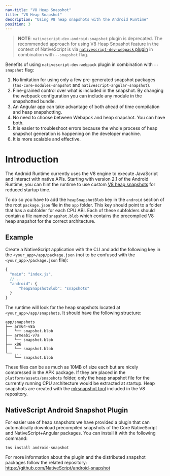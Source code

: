 ```yaml
---
nav-title: "V8 Heap Snapshot"
title: "V8 Heap Snapshot"
description: "Using V8 heap snapshots with the Android Runtime"
position: 3
---
```


> **NOTE**: `nativescript-dev-android-snapshot` plugin is deprecated. The recommended approach for using V8 Heap Snpashot feature in the context of NativeScript is via [`nativescript-dev-webpack` plugin](https://docs.nativescript.org/tooling/bundling-with-webpack#v8-heap-snapshot) in combination with `--snapshot` flag.

Benefits of using `nativescript-dev-webpack` plugin in combination with `--snapshot` flag:

 1. No limitation for using only a few pre-generated snapshot packages (`tns-core-modules-snapshot` and `nativescript-angular-snapshot`).
 2. Fine-grained control over what is included in the snapshot. By changing the webpack configuration you can include any module in the snapshotted bundle.
 3. An Angular app can take advantage of both ahead of time compilation and heap snapshotting.
 4. No need to choose between Webapck and heap snapshot. You can have both.
 5. It is easier to troubleshoot errors because the whole process of heap snapshot generation is happening on the developer machine.
 6. It is more scalable and effective.

# Introduction

The Android Runtime currently uses the V8 engine to execute JavaScript and interact with native APIs. Starting with version 2.1 of the Android Runtime, you can hint the runtime to use custom [V8 heap snapshots](https://v8project.blogspot.bg/2015/09/custom-startup-snapshots.html) for reduced startup time.

To do so you have to add the `heapSnapshotBlob` key in the `android` section of the root `package.json` file in the `app` folder. This key should point to a folder that has a subfolder for each CPU ABI. Each of these subfolders should contain a file named `snapshot.blob` which contains the precompiled V8 heap snapshot for the correct architecture.

## Example

Create a NativeScript application with the CLI and add the following key in the `<your_app>/app/package.json` (not to be confused with the `<your_app>/package.json` file):
```javascript
{
  "main": "index.js",
  // ...
  "android": {
      "heapSnapshotBlob": "snapshots"
  }
}
```

The runtime will look for the heap snapshots located at `<your_app>/app/snapshots`. It should have the following structure:
```
app/snapshots
├── arm64-v8a
│   └── snapshot.blob
├── armeabi-v7a
│   └── snapshot.blob
├── x86
│   └── snapshot.blob
└── ...
    └── snapshot.blob
```

These files can be as much as 10MB of size each but are nicely compressed in the APK package. If they are placed in the `platform/assets/snapshots` folder, only the heap snapshot file for the currently running CPU architecture would be extracted at startup. Heap snapshots are created with the [mksnapshot tool](https://github.com/v8/v8/blob/4.7.80/src/snapshot/mksnapshot.cc) included in the V8 repository.

## NativeScript Android Snapshot Plugin

For easier use of heap snapshots we have provided a plugin that can automatically download precompiled snapshots of the Core NativeScript and NativeScript+Angular packages. You can install it with the following command:

```shell
tns install android-snapshot
```

For more information about the plugin and the distributed snapshot packages follow the related repository: https://github.com/NativeScript/android-snapshot
